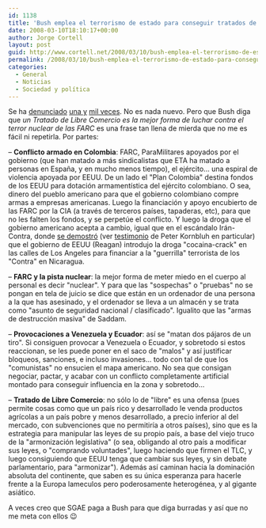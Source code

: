 ```yaml
---
id: 1138
title: 'Bush emplea el terrorismo de estado para conseguir tratados de &quot;libre&quot; comercio'
date: 2008-03-10T18:10:17+00:00
author: Jorge Cortell
layout: post
guid: http://www.cortell.net/2008/03/10/bush-emplea-el-terrorismo-de-estado-para-conseguir-tratados-de-libre-comercio/
permalink: /2008/03/10/bush-emplea-el-terrorismo-de-estado-para-conseguir-tratados-de-libre-comercio/
categories:
  - General
  - Noticias
  - Sociedad y polí­tica
---
```

Se ha <a target="_blank" title="Le Monde Diplomatic" href="http://mondediplo.com/2008/01/05latinamerica">denunciado</a> <a target="_blank" title="FreeTrade" href="http://www.freetrade.org/node/839">una y</a> <a target="_blank" title="Indymedia" href="http://colombia.indymedia.org/news/2003/08/5226.php">mil veces</a>. No es nada nuevo. Pero que Bush diga que _un Tratado de Libre Comercio es la mejor forma de luchar contra el terror nuclear de las FARC_ es una frase tan llena de mierda que no me es fácil ni repetirla. Por partes:

– **Conflicto armado en Colombia**: FARC, ParaMilitares apoyados por el gobierno (que han matado a más sindicalistas que ETA ha matado a personas en España, y en mucho menos tiempo), el ejército... una espiral de violencia apoyada por EEUU. De un lado el "Plan Colombia" destina fondos de los EEUU para dotación armamentí­stica del ejército colombiano. O sea, dinero del pueblo americano para que el gobierno colombiano compre armas a empresas americanas. Luego la financiación y apoyo encubierto de las FARC por la CIA (a través de terceros paí­ses, tapaderas, etc), para que no les falten los fondos, y se perpetúe el conflicto. Y luego la droga que el gobierno americano acepta a cambio, igual que en el escándalo Irán-Contra, donde <a title="pruebas" target="_blank" href="http://www.gwu.edu/~nsarchiv/NSAEBB/NSAEBB2/nsaebb2.htm">se demostró</a> (ver <a title="testimonio" target="_blank" href="http://www.gwu.edu/~nsarchiv/NSAEBB/NSAEBB2/pktstmny.htm">testimonio</a> de Peter Kornbluh en particular) que el gobierno de EEUU (Reagan) introdujo la droga "cocaina-crack" en las calles de Los Angeles para financiar a la "guerrilla" terrorista de los "Contra" en Nicaragua.

– **FARC y la pista nuclear**: la mejor forma de meter miedo en el cuerpo al personal es decir "nuclear". Y para que las "sospechas" o "pruebas" no se pongan en tela de juicio se dice que están en un ordenador de una persona a la que has asesinado, y el ordenador se lleva a un almacén y se trata como "asunto de seguridad nacional / clasificado". Igualito que las "armas de destrucción masiva" de Saddam.

– **Provocaciones a Venezuela y Ecuador**: así­ se "matan dos pájaros de un tiro". Si consiguen provocar a Venezuela o Ecuador, y sobretodo si estos reaccionan, se les puede poner en el saco de "malos" y así­ justificar bloqueos, sanciones, e incluso invasiones... todo con tal de que los "comunistas" no ensucien el mapa americano. No sea que consigan negociar, pactar, y acabar con un conflicto completamente artificial montado para conseguir influencia en la zona y sobretodo...

– **Tratado de Libre Comercio**: no sólo lo de "libre" es una ofensa (pues permite cosas como que un paí­s rico y desarrollado le venda productos agrí­colas a un paí­s pobre y menos desarrollado, a precio inferior al del mercado, con subvenciones que no permitirí­a a otros paí­ses), sino que es la estrategia para manipular las leyes de su propio paí­s, a base del viejo truco de la "armonización legislativa" (o sea, obligando al otro paí­s a modificar sus leyes, o "comprando voluntades", luego haciendo que firmen el TLC, y luego consiguiendo que EEUU tenga que cambiar sus leyes, y sin debate parlamentario, para "armonizar"). Además así­ caminan hacia la dominación absoluta del continente, que saben es su única esperanza para hacerle frente a la Europa lameculos pero poderosamente heterogénea, y al gigante asiático.

A veces creo que SGAE paga a Bush para que diga burradas y así­ que no me meta con ellos 😉